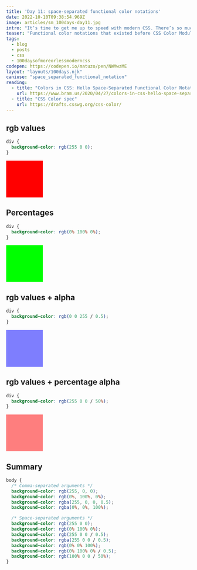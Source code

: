 ```yaml
---
title: 'Day 11: space-separated functional color notations'
date: 2022-10-10T09:38:54.969Z
image: articles/sm_100days-day11.jpg
intro: "It’s time to get me up to speed with modern CSS. There’s so much new in CSS that I know too little about. To change that I’ve started [#100DaysOfMoreOrLessModernCSS](/blog/2022/100-days-of-more-or-less-modern-css/). Why more or less modern CSS? Because some topics will be about cutting-edge features, while other stuff has been around for quite a while already, but I just have little to no experience with it."
teaser: "Functional color notations that existed before CSS Color Module Level 4 (`rgb()`, `rgba()`, `hsl()`, `hsla()`) used to only except comma-separated lists of arguments. That changes with Module Level 4, now you can also provide space-separated arguments."
tags:
  - blog
  - posts
  - css
  - 100daysofmoreorlessmoderncss
codepen: https://codepen.io/matuzo/pen/NWMwzME
layout: "layouts/100days.njk"
caniuse: "space_separated_functional_notation"
reading:
  - title: "Colors in CSS: Hello Space-Separated Functional Color Notations"
    url: https://www.bram.us/2020/04/27/colors-in-css-hello-space-separated-functional-color-notations/
  - title: "CSS Color spec"
    url: https://drafts.csswg.org/css-color/
---
```

<style>

  .div {
    width: 100px;
    height: 100px;
  }

  .div1 { background-color: rgb(255 0 0);}
  .div2 { background-color: rgb(0% 100% 0%);}
  .div3 { background-color: rgb(0 0 255 / 0.5);}
  .div4 { background-color: rgb(255 0 0 / 50%);}


</style>

## rgb values

```css
div {
  background-color: rgb(255 0 0);
}
```

<div class="div div1"></div>

## Percentages

```css
div {
  background-color: rgb(0% 100% 0%);
}
```

<div class="div div2"></div>

## rgb values + alpha

```css
div {
  background-color: rgb(0 0 255 / 0.5);
}
```

<div class="div div3"></div>

## rgb values + percentage alpha

```css
div {
  background-color: rgb(255 0 0 / 50%);
}
```

<div class="div div4"></div>

## Summary

```css
body {
  /* Comma-separated arguments */
  background-color: rgb(255, 0, 0);
  background-color: rgb(0%, 100%, 0%);
  background-color: rgba(255, 0, 0, 0.5);
  background-color: rgba(0%, 0%, 100%);

  /* Space-separated arguments */
  background-color: rgb(255 0 0);
  background-color: rgb(0% 100% 0%);
  background-color: rgb(255 0 0 / 0.5);
  background-color: rgba(255 0 0 / 0.5);
  background-color: rgb(0% 0% 100%);
  background-color: rgb(0% 100% 0% / 0.5);
  background-color: rgb(100% 0 0 / 50%);
}
```